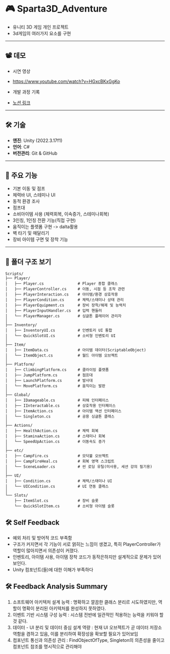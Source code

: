 # 🎮 Sparta3D_Adventure

- 유니티 3D 게임 개인 프로젝트
- 3d게임의 여러가지 요소를 구현

---

## 📽️ 데모

- 시연 영상
- https://www.youtube.com/watch?v=HGxcBKxGgKo

- 개발 과정 기록
- [노션 링크](https://www.notion.so/Sparta3D_Adventure-1f9dd79e416180d68c14f155217998b9#1fadd79e416180b291ead3d614af44eb)

---

## 🛠️ 기술 

- **엔진**: Unity (2022.3.17f1)
- **언어**: C#
- **버전관리**: Git & GitHub
---

## 🧩 주요 기능
- 기본 이동 및 점프
- 체력바 UI, 스테미나 UI
- 동적 환경 조사
- 점프대
- 소비아이템 사용 (체력회복, 이속증가, 스테미나회복)
- 3인칭, 1인칭 전환 기능(직접 구현)
- 움직이는 플렛폼 구현 -> dalta활용
- 벽 타기 및 매달리기
- 장비 아이템 구면 및 장착 기능
---

 ## 📁 폴더 구조 보기
```plaintext
Scripts/
├── Player/
│   ├── Player.cs               # Player 종합 클래스
│   ├── PlayerController.cs     # 이동, 시점 등 조작 관련
│   ├── PlayerInteraction.cs    # 아이템/환경 상호작용
│   ├── PlayerCondition.cs      # 체력/스태미나 상태 관리
│   ├── PlayerEquipment.cs      # 장비 장착/해제 및 능력치
│   ├── PlayerInputHandler.cs   # 입력 핸들러
│   └── PlayerManager.cs        # 싱글톤 플레이어 관리자
│
├── Inventory/
│   ├── InventoryUI.cs          # 인벤토리 UI 통합
│   └── QuickSlotUI.cs          # 소비형 인벤토리 UI
│
├── Item/
│   ├── ItemData.cs             # 아이템 데이터(ScriptableObject)
│   └── ItemObject.cs           # 월드 아이템 오브젝트
│
├── Platform/
│   ├── ClimbingPlatform.cs     # 클라이밍 플랫폼
│   ├── JumpPlatform.cs         # 점프대
│   ├── LaunchPlatform.cs       # 발사대
│   └── MovePlatform.cs         # 움직이는 발판
│
├── Global/
│   ├── IDamageable.cs          # 피해 인터페이스
│   ├── IInteractable.cs        # 상호작용 인터페이스
│   ├── ItemAction.cs           # 아이템 액션 인터페이스
│   └── Singleton.cs            # 공용 싱글톤 클래스
│
├── Actions/
│   ├── HealthAction.cs         # 체력 회복
│   ├── StaminaAction.cs        # 스태미나 회복
│   └── SpeedUpAction.cs        # 이동속도 증가
│
├── etc/
│   ├── CampFire.cs             # 모닥불 오브젝트
│   ├── CampFireHeal.cs         # 회복 영역 스크립트
│   └── SceneLoader.cs          # 씬 로딩 유틸(미사용, 세션 강의 필기용)
│
├── UI/
│   ├── Condition.cs            # 체력/스태미나 UI
│   └── UICondition.cs          # UI 연동 클래스
│
└── Slots/
    ├── ItemSlot.cs             # 장비 슬롯
    └── QuickSlotItem.cs        # 소비형 아이템 슬롯
```



## 🛠️ Self Feedback
- 예외 처리 및 방어적 코드 부족함
- 구조가 커지면서 각 기능이 서로 얽히는 느낌이 생겼고, 특히 PlayerController가 역할이 많아지면서 의존성이 커졌다.
- 인벤토리, 아이템 사용, 아이템 장착 코드가 동작은하지만 설계적으로 문제가 있어보인다.
- Unity 컴포넌트(들)에 대한 이해가 부족하다


## 🛠️ Feedback Analysis Summary
1. 소프트웨어 아키텍처 설계 능력 : 명확하고 깔끔한 클래스 분리르 시도하였지만, 역할이 명확이 분리된 아키텍처를 완성하지 못하였다.
2. 이벤트 기반 시스템 구성 능력 : 시스템 전반에 일관적인 적용하는 능력을 키워야 할 것 같다.
3. 데이터 - UI 분리 및 데이터 중심 설계 역량 : 현재 UI 오브젝트가 곧 데이터 저장소 역함을 겸하고 있음, 이를 분리하여 확장성을 확보할 필요가 있어보임
4. 컴포넌트 통신과 의존성 관리 : FindObjectOfType, Singleton의 의존성을 줄이고 컴포넌트 참조를 명시적으로 관리해야

    
